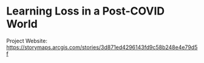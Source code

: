# Learning Loss in a Post-COVID World
Project Website: https://storymaps.arcgis.com/stories/3d871ed4296143fd9c58b248e4e79d5f
